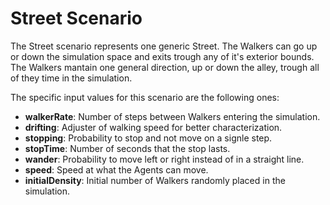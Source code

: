 # Street Scenario

The Street scenario represents one generic Street. The Walkers can go up or down the simulation space and exits trough any of it's exterior bounds. The Walkers mantain one general direction, up or down the alley, trough all of they time in the simulation.

The specific input values for this scenario are the following ones:

* **walkerRate**: Number of steps between Walkers entering the simulation.
* **drifting**: Adjuster of walking speed for better characterization.
* **stopping**: Probability to stop and not move on a signle step.
* **stopTime**: Number of seconds that the stop lasts.
* **wander**: Probability to move left or right instead of in a straight line.
* **speed**: Speed at what the Agents can move.
* **initialDensity**: Initial number of Walkers randomly placed in the simulation.